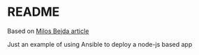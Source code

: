 # README

Based on [Milos Bejda article](https://www.mbejda.com/deploying-node-applications-with-ansible/)

Just an example of using Ansible to deploy a node-js based app 
